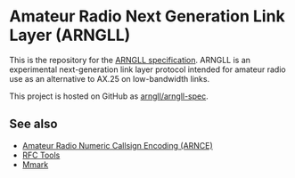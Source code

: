 Amateur Radio Next Generation Link Layer (ARNGLL)
=================================================

This is the repository for the [ARNGLL specification](https://github.com/arngll/arngll-spec/blob/main/n6drc-arngll.md#introduction).
ARNGLL is an experimental next-generation link layer protocol intended for
amateur radio use as an alternative to AX.25 on low-bandwidth links.

This project is hosted on GitHub as [arngll/arngll-spec](https://github.com/arngll/arngll-spec).

## See also ##

 * [Amateur Radio Numeric Callsign Encoding (ARNCE)](https://github.com/arngll/arnce-spec)
 * [RFC Tools](https://github.com/paulej/rfctools)
 * [Mmark](https://github.com/miekg/mmark)
